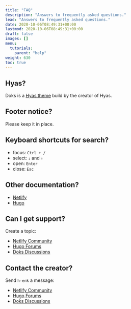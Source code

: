 ```yaml
---
title: "FAQ"
description: "Answers to frequently asked questions."
lead: "Answers to frequently asked questions."
date: 2020-10-06T08:49:31+00:00
lastmod: 2020-10-06T08:49:31+00:00
draft: false
images: []
menu:
  tutorials:
    parent: "help"
weight: 630
toc: true
---
```


## Hyas?

Doks is a [Hyas theme](https://gethyas.com/themes/) build by the creator of Hyas.

## Footer notice?

Please keep it in place.

## Keyboard shortcuts for search?

- focus: `Ctrl + /`
- select: `↓` and `↑`
- open: `Enter`
- close: `Esc`

## Other documentation?

- [Netlify](https://tutorials.netlify.com/)
- [Hugo](https://gohugo.io/documentation/)

## Can I get support?

Create a topic:

- [Netlify Community](https://community.netlify.com/)
- [Hugo Forums](https://discourse.gohugo.io/)
- [Doks Discussions](https://github.com/h-enk/doks/discussions)

## Contact the creator?

Send `h-enk` a message:

- [Netlify Community](https://community.netlify.com/)
- [Hugo Forums](https://discourse.gohugo.io/)
- [Doks Discussions](https://github.com/h-enk/doks/discussions)
